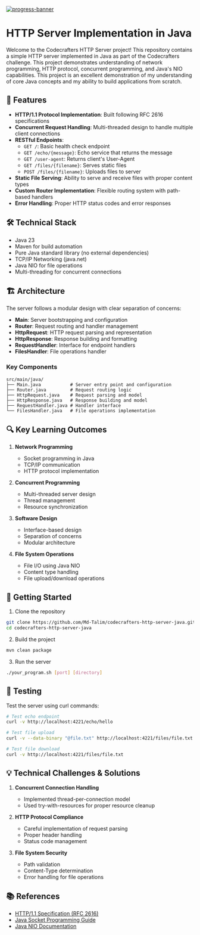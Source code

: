 [![progress-banner](https://backend.codecrafters.io/progress/http-server/26c3b405-11ae-45b0-bc9b-2da5a3d5fff7)](https://app.codecrafters.io/users/codecrafters-bot?r=2qF)

# HTTP Server Implementation in Java

Welcome to the Codecrafters HTTP Server project! This repository contains a simple HTTP server implemented in Java as part of the Codecrafters challenge. This project demonstrates understanding of network programming, HTTP protocol, concurrent programming, and Java's NIO capabilities. This project is an excellent demonstration of my understanding of core Java concepts and my ability to build applications from scratch.

## 🚀 Features

- **HTTP/1.1 Protocol Implementation**: Built following RFC 2616 specifications
- **Concurrent Request Handling**: Multi-threaded design to handle multiple client connections
- **RESTful Endpoints**:
  - `GET /`: Basic health check endpoint
  - `GET /echo/{message}`: Echo service that returns the message
  - `GET /user-agent`: Returns client's User-Agent
  - `GET /files/{filename}`: Serves static files
  - `POST /files/{filename}`: Uploads files to server
- **Static File Serving**: Ability to serve and receive files with proper content types
- **Custom Router Implementation**: Flexible routing system with path-based handlers
- **Error Handling**: Proper HTTP status codes and error responses

## 🛠 Technical Stack

- Java 23
- Maven for build automation
- Pure Java standard library (no external dependencies)
- TCP/IP Networking (java.net)
- Java NIO for file operations
- Multi-threading for concurrent connections

## 🏗 Architecture

The server follows a modular design with clear separation of concerns:

- **Main**: Server bootstrapping and configuration
- **Router**: Request routing and handler management
- **HttpRequest**: HTTP request parsing and representation
- **HttpResponse**: Response building and formatting
- **RequestHandler**: Interface for endpoint handlers
- **FilesHandler**: File operations handler

### Key Components

```
src/main/java/
├── Main.java           # Server entry point and configuration
├── Router.java         # Request routing logic
├── HttpRequest.java    # Request parsing and model
├── HttpResponse.java   # Response building and model
├── RequestHandler.java # Handler interface
└── FilesHandler.java   # File operations implementation
```

## 🔍 Key Learning Outcomes

1. **Network Programming**
   - Socket programming in Java
   - TCP/IP communication
   - HTTP protocol implementation

2. **Concurrent Programming**
   - Multi-threaded server design
   - Thread management
   - Resource synchronization

3. **Software Design**
   - Interface-based design
   - Separation of concerns
   - Modular architecture

4. **File System Operations**
   - File I/O using Java NIO
   - Content type handling
   - File upload/download operations

## 🚦 Getting Started

1. Clone the repository
```bash
git clone https://github.com/Md-Talim/codecrafters-http-server-java.git
cd codecrafters-http-server-java
```

2. Build the project
```bash
mvn clean package
```

3. Run the server
```bash
./your_program.sh [port] [directory]
```

## 🧪 Testing

Test the server using curl commands:

```bash
# Test echo endpoint
curl -v http://localhost:4221/echo/hello

# Test file upload
curl -v --data-binary "@file.txt" http://localhost:4221/files/file.txt

# Test file download
curl -v http://localhost:4221/files/file.txt
```

## 💡 Technical Challenges & Solutions

1. **Concurrent Connection Handling**
   - Implemented thread-per-connection model
   - Used try-with-resources for proper resource cleanup

2. **HTTP Protocol Compliance**
   - Careful implementation of request parsing
   - Proper header handling
   - Status code management

3. **File System Security**
   - Path validation
   - Content-Type determination
   - Error handling for file operations

## 📚 References

- [HTTP/1.1 Specification (RFC 2616)](https://tools.ietf.org/html/rfc2616)
- [Java Socket Programming Guide](https://docs.oracle.com/javase/tutorial/networking/sockets/)
- [Java NIO Documentation](https://docs.oracle.com/javase/8/docs/api/java/nio/package-summary.html)
